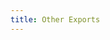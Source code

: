 ```yaml
---
title: Other Exports
---
```


<ExternalRedirect href="https://docs.starswap.xyz/sdk/2.0.0/reference/other-exports" />
